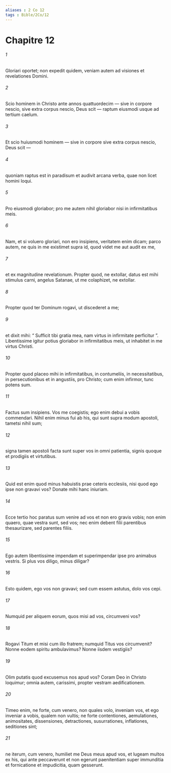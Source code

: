 ```yaml
---
aliases : 2 Co 12
tags : Bible/2Co/12
---
```


# Chapitre 12

###### 1
Gloriari oportet; non expedit quidem, veniam autem ad visiones et revelationes Domini. 
###### 2
Scio hominem in Christo ante annos quattuordecim — sive in corpore nescio, sive extra corpus nescio, Deus scit — raptum eiusmodi usque ad tertium caelum. 
###### 3
Et scio huiusmodi hominem — sive in corpore sive extra corpus nescio, Deus scit — 
###### 4
quoniam raptus est in paradisum et audivit arcana verba, quae non licet homini loqui. 
###### 5
Pro eiusmodi gloriabor; pro me autem nihil gloriabor nisi in infirmitatibus meis. 
###### 6
Nam, et si voluero gloriari, non ero insipiens, veritatem enim dicam; parco autem, ne quis in me existimet supra id, quod videt me aut audit ex me, 
###### 7
et ex magnitudine revelationum. Propter quod, ne extollar, datus est mihi stimulus carni, angelus Satanae, ut me colaphizet, ne extollar. 
###### 8
Propter quod ter Dominum rogavi, ut discederet a me; 
###### 9
et dixit mihi: “ Sufficit tibi gratia mea, nam virtus in infirmitate perficitur ”. Libentissime igitur potius gloriabor in infirmitatibus meis, ut inhabitet in me virtus Christi. 
###### 10
Propter quod placeo mihi in infirmitatibus, in contumeliis, in necessitatibus, in persecutionibus et in angustiis, pro Christo; cum enim infirmor, tunc potens sum.
###### 11
Factus sum insipiens. Vos me coegistis; ego enim debui a vobis commendari. Nihil enim minus fui ab his, qui sunt supra modum apostoli, tametsi nihil sum; 
###### 12
signa tamen apostoli facta sunt super vos in omni patientia, signis quoque et prodigiis et virtutibus. 
###### 13
Quid est enim quod minus habuistis prae ceteris ecclesiis, nisi quod ego ipse non gravavi vos? Donate mihi hanc iniuriam.
###### 14
Ecce tertio hoc paratus sum venire ad vos et non ero gravis vobis; non enim quaero, quae vestra sunt, sed vos; nec enim debent filii parentibus thesaurizare, sed parentes filiis. 
###### 15
Ego autem libentissime impendam et superimpendar ipse pro animabus vestris. Si plus vos diligo, minus diligar?
###### 16
Esto quidem, ego vos non gravavi; sed cum essem astutus, dolo vos cepi. 
###### 17
Numquid per aliquem eorum, quos misi ad vos, circumveni vos? 
###### 18
Rogavi Titum et misi cum illo fratrem; numquid Titus vos circumvenit? Nonne eodem spiritu ambulavimus? Nonne iisdem vestigiis?
###### 19
Olim putatis quod excusemus nos apud vos? Coram Deo in Christo loquimur; omnia autem, carissimi, propter vestram aedificationem. 
###### 20
Timeo enim, ne forte, cum venero, non quales volo, inveniam vos, et ego inveniar a vobis, qualem non vultis; ne forte contentiones, aemulationes, animositates, dissensiones, detractiones, susurrationes, inflationes, seditiones sint; 
###### 21
ne iterum, cum venero, humiliet me Deus meus apud vos, et lugeam multos ex his, qui ante peccaverunt et non egerunt paenitentiam super immunditia et fornicatione et impudicitia, quam gesserunt.
